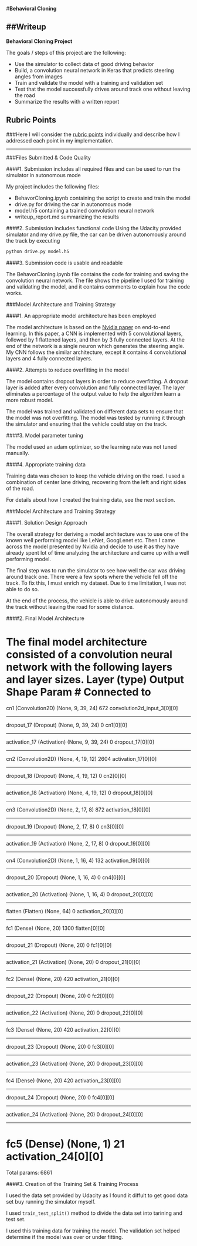 #**Behavioral Cloning** 

##Writeup
---

**Behavioral Cloning Project**

The goals / steps of this project are the following:
* Use the simulator to collect data of good driving behavior
* Build, a convolution neural network in Keras that predicts steering angles from images
* Train and validate the model with a training and validation set
* Test that the model successfully drives around track one without leaving the road
* Summarize the results with a written report

## Rubric Points
###Here I will consider the [rubric points](https://review.udacity.com/#!/rubrics/432/view) individually and describe how I addressed each point in my implementation.  

---
###Files Submitted & Code Quality

####1. Submission includes all required files and can be used to run the simulator in autonomous mode

My project includes the following files:
* BehavorCloning.ipynb containing the script to create and train the model
* drive.py for driving the car in autonomous mode
* model.h5 containing a trained convolution neural network 
* writeup_report.md summarizing the results

####2. Submission includes functional code
Using the Udacity provided simulator and my drive.py file, the car can be driven autonomously around the track by executing 
```sh
python drive.py model.h5
```

####3. Submission code is usable and readable

The BehavorCloning.ipynb file contains the code for training and saving the convolution neural network. The file shows the pipeline I used for training and validating the model, and it contains comments to explain how the code works.

###Model Architecture and Training Strategy

####1. An appropriate model architecture has been employed

The model architecture is based on the [Nvidia paper](https://arxiv.org/pdf/1604.07316.pdf) on end-to-end learning. In this paper, a CNN is implemented with 5 convolutional layers, followed by 1 flattened layers, and then by 3 fully connected layers. At the end of the network is a single neuron which generates the steering angle. My CNN follows the similar architecture, except it contains 4 convolutional layers and 4 fully connected layers.

####2. Attempts to reduce overfitting in the model

The model contains dropout layers in order to reduce overfitting. A dropout layer is added after every convolution and fully connected layer. The layer eliminates a percentage of the output value to help the algorithm learn a more robust model.

The model was trained and validated on different data sets to ensure that the model was not overfitting. The model was tested by running it through the simulator and ensuring that the vehicle could stay on the track.

####3. Model parameter tuning

The model used an adam optimizer, so the learning rate was not tuned manually.

####4. Appropriate training data

Training data was chosen to keep the vehicle driving on the road. I used a combination of center lane driving, recovering from the left and right sides of the road.

For details about how I created the training data, see the next section. 

###Model Architecture and Training Strategy

####1. Solution Design Approach

The overall strategy for deriving a model architecture was to use one of the known well performing model like LeNet, GoogLenet etc. Then I came across the model presented by Nvidia and decide to use it as they have already spent lot of time analyzing the architecture and came up with a well performing model.

The final step was to run the simulator to see how well the car was driving around track one. There were a few spots where the vehicle fell off the track. To fix this, I must enrich my dataset. Due to time limitation, I was not able to do so.

At the end of the process, the vehicle is able to drive autonomously around the track without leaving the road for some distance.

####2. Final Model Architecture

The final model architecture consisted of a convolution neural network with the following layers and layer sizes.
Layer (type)                     Output Shape          Param #     Connected to                     
====================================================================================================
cn1 (Convolution2D)              (None, 9, 39, 24)     672         convolution2d_input_3[0][0]      
____________________________________________________________________________________________________
dropout_17 (Dropout)             (None, 9, 39, 24)     0           cn1[0][0]                        
____________________________________________________________________________________________________
activation_17 (Activation)       (None, 9, 39, 24)     0           dropout_17[0][0]                 
____________________________________________________________________________________________________
cn2 (Convolution2D)              (None, 4, 19, 12)     2604        activation_17[0][0]              
____________________________________________________________________________________________________
dropout_18 (Dropout)             (None, 4, 19, 12)     0           cn2[0][0]                        
____________________________________________________________________________________________________
activation_18 (Activation)       (None, 4, 19, 12)     0           dropout_18[0][0]                 
____________________________________________________________________________________________________
cn3 (Convolution2D)              (None, 2, 17, 8)      872         activation_18[0][0]              
____________________________________________________________________________________________________
dropout_19 (Dropout)             (None, 2, 17, 8)      0           cn3[0][0]                        
____________________________________________________________________________________________________
activation_19 (Activation)       (None, 2, 17, 8)      0           dropout_19[0][0]                 
____________________________________________________________________________________________________
cn4 (Convolution2D)              (None, 1, 16, 4)      132         activation_19[0][0]              
____________________________________________________________________________________________________
dropout_20 (Dropout)             (None, 1, 16, 4)      0           cn4[0][0]                        
____________________________________________________________________________________________________
activation_20 (Activation)       (None, 1, 16, 4)      0           dropout_20[0][0]                 
____________________________________________________________________________________________________
flatten (Flatten)                (None, 64)            0           activation_20[0][0]              
____________________________________________________________________________________________________
fc1 (Dense)                      (None, 20)            1300        flatten[0][0]                    
____________________________________________________________________________________________________
dropout_21 (Dropout)             (None, 20)            0           fc1[0][0]                        
____________________________________________________________________________________________________
activation_21 (Activation)       (None, 20)            0           dropout_21[0][0]                 
____________________________________________________________________________________________________
fc2 (Dense)                      (None, 20)            420         activation_21[0][0]              
____________________________________________________________________________________________________
dropout_22 (Dropout)             (None, 20)            0           fc2[0][0]                        
____________________________________________________________________________________________________
activation_22 (Activation)       (None, 20)            0           dropout_22[0][0]                 
____________________________________________________________________________________________________
fc3 (Dense)                      (None, 20)            420         activation_22[0][0]              
____________________________________________________________________________________________________
dropout_23 (Dropout)             (None, 20)            0           fc3[0][0]                        
____________________________________________________________________________________________________
activation_23 (Activation)       (None, 20)            0           dropout_23[0][0]                 
____________________________________________________________________________________________________
fc4 (Dense)                      (None, 20)            420         activation_23[0][0]              
____________________________________________________________________________________________________
dropout_24 (Dropout)             (None, 20)            0           fc4[0][0]                        
____________________________________________________________________________________________________
activation_24 (Activation)       (None, 20)            0           dropout_24[0][0]                 
____________________________________________________________________________________________________
fc5 (Dense)                      (None, 1)             21          activation_24[0][0]              
====================================================================================================
Total params: 6861

####3. Creation of the Training Set & Training Process

I used the data set provided by Udacity as I found it diffult to get good data set buy running the simulator myself.

I used `train_test_split()` method to divide the data set into tarining and test set.

I used this training data for training the model. The validation set helped determine if the model was over or under fitting.
